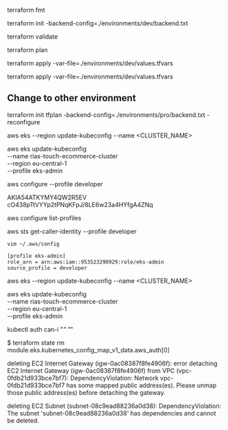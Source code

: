terraform fmt

terraform init -backend-config=./environments/dev/backend.txt

terraform validate

terraform plan 

terraform apply -var-file=./environments/dev/values.tfvars 

terraform apply -var-file=./environments/dev/values.tfvars

## Change to other environment

terraform init tfplan -backend-config=./environments/pro/backend.txt -reconfigure



aws eks --region <REGION> update-kubeconfig --name <CLUSTER_NAME>

aws eks update-kubeconfig \
  --name rias-touch-ecommerce-cluster \
  --region eu-central-1 \
  --profile eks-admin

aws configure --profile developer

AKIA54ATKYMY4QW2R5EV
cO438pTtVYYp2tPNqKFpJ/8LE6w23a4HYfgA4ZNq

aws configure list-profiles


aws sts get-caller-identity --profile developer

```
vim ~/.aws/config

[profile eks-admin]
role_arn = arn:aws:iam::953523290929:role/eks-admin
source_profile = developer
``````

aws eks --region <REGION> update-kubeconfig --name <CLUSTER_NAME>

aws eks update-kubeconfig \
  --name rias-touch-ecommerce-cluster \
  --region eu-central-1 \
  --profile eks-admin


kubectl auth can-i "*" "*"


$ terraform state rm module.eks.kubernetes_config_map_v1_data.aws_auth[0]


deleting EC2 Internet Gateway (igw-0ac08387f8fe4906f): error detaching EC2 Internet Gateway (igw-0ac08387f8fe4906f) from VPC (vpc-0fdb21d933bce7bf7): DependencyViolation: Network vpc-0fdb21d933bce7bf7 has some mapped public address(es). Please unmap those public address(es) before detaching the gateway.

deleting EC2 Subnet (subnet-08c9ead88236a0d38): DependencyViolation: The subnet 'subnet-08c9ead88236a0d38' has dependencies and cannot be deleted.
